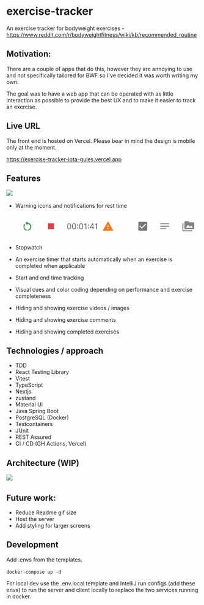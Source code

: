 # exercise-tracker

An exercise tracker for bodyweight exercises - https://www.reddit.com/r/bodyweightfitness/wiki/kb/recommended_routine

## Motivation:

There are a couple of apps that do this, however they are annoying to use and not specifically tailored for BWF so I've decided it was worth writing my own.

The goal was to have a web app that can be operated with as little interaction as possible to provide the best UX and to make it easier to track an exercise.

## Live URL

The front end is hosted on Vercel. Please bear in mind the design is mobile only at the moment.

https://exercise-tracker-iota-gules.vercel.app

## Features

![](docs/exercise-tracker.gif)

- Warning icons and notifications for rest time

    ![](docs/rest-time-warning.png)

- Stopwatch
- An exercise timer that starts automatically when an exercise is completed when applicable
- Start and end time tracking
- Visual cues and color coding depending on performance and exercise completeness
- Hiding and showing exercise videos / images
- Hiding and showing exercise comments
- Hiding and showing completed exercises

## Technologies / approach

- TDD
- React Testing Library
- Vitest
- TypeScript
- Nextjs
- zustand
- Material UI
- Java Spring Boot
- PostgreSQL (Docker)
- Testcontainers
- JUnit
- REST Assured
- CI / CD (GH Actions, Vercel)

## Architecture (WIP)

![](docs/architecture.drawio)

## Future work:

- Reduce Readme gif size
- Host the server
- Add styling for larger screens

## Development

Add .envs from the templates.

`docker-compose up -d`

For local dev use the .env.local template and IntelliJ run configs (add these envs) to run the server and client locally to replace the two services running in docker.
